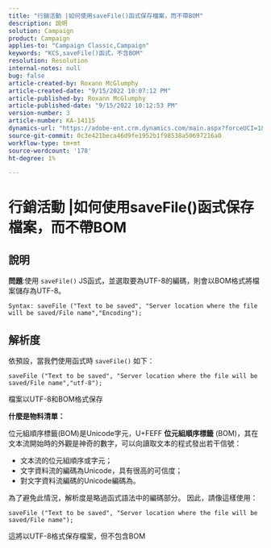 ```yaml
---
title: "行銷活動 |如何使用saveFile()函式保存檔案，而不帶BOM"
description: 說明
solution: Campaign
product: Campaign
applies-to: "Campaign Classic,Campaign"
keywords: "KCS,saveFile()函式，不含BOM"
resolution: Resolution
internal-notes: null
bug: false
article-created-by: Roxann McGlumphy
article-created-date: "9/15/2022 10:07:12 PM"
article-published-by: Roxann McGlumphy
article-published-date: "9/15/2022 10:12:53 PM"
version-number: 3
article-number: KA-14115
dynamics-url: "https://adobe-ent.crm.dynamics.com/main.aspx?forceUCI=1&pagetype=entityrecord&etn=knowledgearticle&id=5605e9bc-4235-ed11-9db1-00224808679b"
source-git-commit: 0c3e421beca46d9fe1952b1f98538a50697216a0
workflow-type: tm+mt
source-wordcount: '178'
ht-degree: 1%

---
```


# 行銷活動 |如何使用saveFile()函式保存檔案，而不帶BOM

## 說明


<b>問題</b>:使用 `saveFile()` JS函式，並選取要為UTF-8的編碼，則會以BOM格式將檔案儲存為UTF-8。


```
Syntax: saveFile ("Text to be saved", "Server location where the file will be saved/File name","Encoding");
```



## 解析度


依預設，當我們使用函式時 `saveFile()` 如下：


```
saveFile ("Text to be saved", "Server location where the file will be saved/File name","utf-8");
```


檔案以UTF-8和BOM格式保存

<b>什麼是物料清單： </b>

位元組順序標籤(BOM)是Unicode字元，U+FEFF <b>位元組順序標籤</b> (BOM)，其在文本流開始時的外觀是神奇的數字，可以向讀取文本的程式發出若干信號：

- 文本流的位元組順序或字元；
- 文字資料流的編碼為Unicode，具有很高的可信度；
- 對文字資料流編碼的Unicode編碼為。


為了避免此情況，解析度是略過函式語法中的編碼部分。 因此，請像這樣使用：


```
saveFile ("Text to be saved", "Server location where the file will be saved/File name");
```


這將以UTF-8格式保存檔案，但不包含BOM
